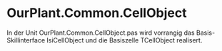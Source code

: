 # OurPlant.Common.CellObject

In der Unit OurPlant.Common.CellObject.pas wird vorrangig das Basis-Skillinterface IsiCellObject und die Basiszelle TCellObject realisert.

